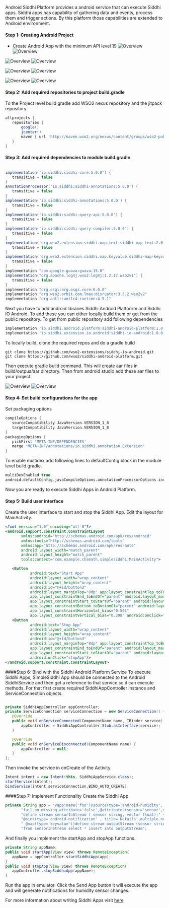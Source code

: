 Android Siddhi Platform provides a android service that can execute Siddhi apps. Siddhi apps has capability of gathering data and events, process them and trigger actions. By this platform those capabilities are extended to Android environment.  

#### Step 1: Creating Android Project

* Create Android App with the minimum API level 19
![](../images/tutorial/create-project.png?raw=true "Overview")
![](../docs/images/tutorial/create-project.png?raw=true "Overview")

![](../images/tutorial/target-project.png?raw=true "Overview")
![](../docs/images/tutorial/target-project.png?raw=true "Overview")

![](../images/tutorial/select-project.png?raw=true "Overview")
![](../docs/images/tutorial/select-project.png?raw=true "Overview")

![](../images/tutorial/activity-project.png?raw=true "Overview")
![](../docs/images/tutorial/activity-project.png?raw=true "Overview")

#### Step 2: Add required repositories to project build.gradle

To the Project level build gradle add WSO2 nexus repository and the jitpack repository

```groovy
allprojects {
   repositories {
       google()
       jcenter()
       maven { url 'http://maven.wso2.org/nexus/content/groups/wso2-public/' }
   }
}
```    
#### Step 3: Add required dependencies to module build.gradle

```groovy

implementation('io.siddhi:siddhi-core:5.0.0') {
   transitive = false
}
annotationProcessor('io.siddhi:siddhi-annotations:5.0.0') {
   transitive = false
}
implementation('io.siddhi:siddhi-annotations:5.0.0') {
   transitive = false
}
implementation('io.siddhi:siddhi-query-api:5.0.0') {
   transitive = false
}
implementation('io.siddhi:siddhi-query-compiler:5.0.0') {
   transitive = false
}
implementation('org.wso2.extension.siddhi.map.text:siddhi-map-text:2.0.0') {
   transitive = false
}
implementation('org.wso2.extension.siddhi.map.keyvalue:siddhi-map-keyvalue:2.0.0') {
   transitive = false
}
implementation "com.google.guava:guava:19.0"
implementation("org.apache.log4j.wso2:log4j:1.2.17.wso2v1") {
   transitive = false
}
implementation "org.osgi:org.osgi.core:6.0.0"
implementation "org.wso2.orbit.com.lmax:disruptor:3.3.2.wso2v2"
implementation "org.antlr:antlr4-runtime:4.5.1"
```
Next you have to add android libraries Siddhi Android Platfoorm and Siddhi IO Android. To add these you can either locally build them or get from the public repository.
To get from public repository add following dependencies
```groovy
implementation 'io.siddhi.android.platform:siddhi-android-platform:1.0.0'
implementation 'io.siddhi.extension.io.android:siddhi-io-android:1.0.0'
```
To locally build, clone the required repos and do a gradle build 
```git
git clone https://github.com/wso2-extensions/siddhi-io-android.git
git clone https://github.com/wso2/siddhi-android-platform.git
```
Then execute gradle build command. This will create aar files in build/outpus/aar directory. 
Then from android studio add these aar files to your project. 

![](../images/tutorial/aar.png?raw=true "Overview")
![](../docs/images/tutorial/aar.png?raw=true "Overview")

#### Step 4: Set build configurations for the app
Set packaging options 
```groovy
compileOptions {
   sourceCompatibility JavaVersion.VERSION_1_8
   targetCompatibility JavaVersion.VERSION_1_8
}
packagingOptions {
   pickFirst 'META-INF/DEPENDENCIES'
   merge 'META-INF/annotations/io.siddhi.annotation.Extension'
}
```
To enable multidex add following lines to defaultConfig block in the module level build.gradle. 
```groovy
multiDexEnabled true
android.defaultConfig.javaCompileOptions.annotationProcessorOptions.includeCompileClasspath = true
```
Now you are ready to execute Siddhi Apps in Android Platform. 

#### Step 5: Build user interface
Create the user interface to start and stop the Siddhi App. Edit the layout for MainActivity. 


```xml
<?xml version="1.0" encoding="utf-8"?>
<android.support.constraint.ConstraintLayout
       xmlns:android="http://schemas.android.com/apk/res/android"
       xmlns:tools="http://schemas.android.com/tools"
       xmlns:app="http://schemas.android.com/apk/res-auto"
       android:layout_width="match_parent"
       android:layout_height="match_parent"
       tools:context="com.example.chamath.simplesiddhi.MainActivity">

   <Button
           android:text="Start App"
           android:layout_width="wrap_content"
           android:layout_height="wrap_content"
           android:id="@+id/button2"
           android:layout_marginTop="8dp" app:layout_constraintTop_toTopOf="parent"
           app:layout_constraintEnd_toEndOf="parent" android:layout_marginEnd="8dp"
           app:layout_constraintStart_toStartOf="parent" android:layout_marginStart="8dp"
           app:layout_constraintBottom_toBottomOf="parent" android:layout_marginBottom="8dp"
           app:layout_constraintHorizontal_bias="0.501"
           app:layout_constraintVertical_bias="0.398" android:onClick="startApp"/>
   <Button
           android:text="Stop App"
           android:layout_width="wrap_content"
           android:layout_height="wrap_content"
           android:id="@+id/button3"
           android:layout_marginTop="8dp" app:layout_constraintTop_toBottomOf="@+id/button2"
           app:layout_constraintEnd_toEndOf="parent" android:layout_marginEnd="8dp"
           app:layout_constraintStart_toStartOf="parent" android:layout_marginStart="8dp"
           android:onClick="stopApp"/>
</android.support.constraint.ConstraintLayout>
```

####Step 6: Bind with the Siddhi Android Platform Service 
To execute Siddhi Apps, SimpleSiddhi App should be connected to the Android SiddhiService and then get a reference to that service so it can execute methods. For that first create required SiddhiAppController instance and ServiceConnection objects. 

```java

private SiddhiAppController appController;
private ServiceConnection serviceConnection = new ServiceConnection() {
   @Override
   public void onServiceConnected(ComponentName name, IBinder service) {
       appController = SiddhiAppController.Stub.asInterface(service);
   }

   @Override
   public void onServiceDisconnected(ComponentName name) {
       appController = null;
   }
};

```
Then invoke the service in onCreate of the Activity. 

```java
Intent intent = new Intent(this, SiddhiAppService.class);
startService(intent);
bindService(intent,serviceConnection,BIND_AUTO_CREATE);
```
####Step 7: Implement Functionality
Create the Siddhi App 
```java
private String app = "@app:name('foo')@source(type='android-humidity', @map(type='keyvalue'," +
       "fail.on.missing.attribute='false',@attributes(sensor='sensor',vector='humidity')))" +
       "define stream sensorInStream ( sensor string, vector float);" +
       "@sink(type='android-notification' , title='Details',multiple.notifications = 'true'," +
       " @map(type='keyvalue'))define stream outputStream (sensor string, vector float); " +
       "from sensorInStream select * insert into outputStream";

```
And finally you implement the startApp and stopApp functions.
```java
private String appName;
public void startApp(View view) throws RemoteException{
   appName = appController.startSiddhiApp(app);
}
public void stopApp(View view) throws RemoteException{
   appController.stopSiddhiApp(appName);
}
```
Run the app in emulator. Click the Send App button it will execute the app and will generate notifications for humidity sensor changes.  

For more information about writing Siddhi Apps visit [here](https://wso2.github.io/siddhi/)
